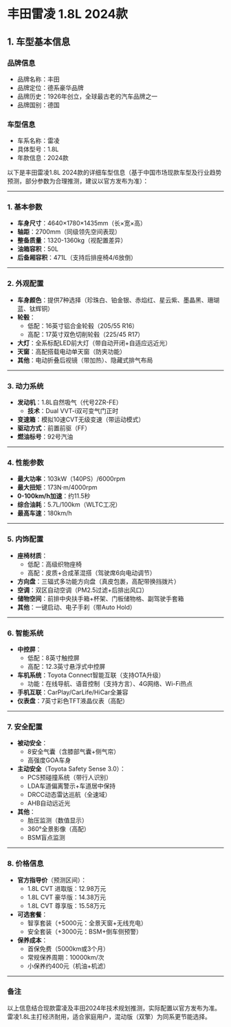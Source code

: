 
# 丰田雷凌 1.8L 2024款
## 1. 车型基本信息
### 品牌信息
- 品牌名称：丰田
- 品牌定位：德系豪华品牌
- 品牌历史：1926年创立，全球最古老的汽车品牌之一
- 品牌国别：德国

### 车型信息
- 车系名称：雷凌
- 具体型号：1.8L
- 年款信息：2024款

以下是丰田雷凌1.8L 2024款的详细车型信息（基于中国市场现款车型及行业趋势预测，部分参数为合理推测，建议以官方发布为准）：

---

### **1. 基本参数**
- **车身尺寸**：4640×1780×1435mm（长×宽×高）  
- **轴距**：2700mm（同级领先空间表现）  
- **整备质量**：1320-1360kg（视配置差异）  
- **油箱容积**：50L  
- **后备厢容积**：471L（支持后排座椅4/6放倒）  

---

### **2. 外观配置**
- **车身颜色**：提供7种选择（珍珠白、铂金银、赤焰红、星云紫、墨晶黑、珊瑚蓝、钛辉铜）  
- **轮毂**：  
  - 低配：16英寸铝合金轮毂（205/55 R16）  
  - 高配：17英寸双色切削轮毂（225/45 R17）  
- **大灯**：全系标配LED前大灯（带自动开闭+自适应远近光）  
- **天窗**：高配搭载电动单天窗（防夹功能）  
- **其他**：电动折叠后视镜（带加热）、隐藏式排气布局  

---

### **3. 动力系统**  
- **发动机**：1.8L自然吸气（代号2ZR-FE）  
  - **技术**：Dual VVT-i双可变气门正时  
- **变速箱**：模拟10速CVT无级变速（带运动模式）  
- **驱动方式**：前置前驱（FF）  
- **燃油标号**：92号汽油  

---

### **4. 性能参数**  
- **最大功率**：103kW（140PS）/6000rpm  
- **最大扭矩**：173N·m/4000rpm  
- **0-100km/h加速**：约11.5秒  
- **综合油耗**：5.7L/100km（WLTC工况）  
- **最高车速**：180km/h  

---

### **5. 内饰配置**  
- **座椅材质**：  
  - 低配：高级织物座椅  
  - 高配：皮质+合成革混搭（驾驶席6向电动调节）  
- **方向盘**：三辐式多功能方向盘（真皮包裹，高配带换挡拨片）  
- **空调**：双区自动空调（PM2.5过滤+后排出风口）  
- **储物空间**：前排中央扶手箱+杯架、门板储物格、副驾驶手套箱  
- **其他**：一键启动、电子手刹（带Auto Hold）  

---

### **6. 智能系统**  
- **中控屏**：  
  - 低配：8英寸触控屏  
  - 高配：12.3英寸悬浮式中控屏  
- **车机系统**：Toyota Connect智能互联（支持OTA升级）  
  - 功能：在线导航、语音控制（支持方言）、4G网络、Wi-Fi热点  
- **手机互联**：CarPlay/CarLife/HiCar全兼容  
- **仪表盘**：7英寸彩色TFT液晶仪表（高配）  

---

### **7. 安全配置**  
- **被动安全**：  
  - 8安全气囊（含膝部气囊+侧气帘）  
  - 高强度GOA车身  
- **主动安全**（Toyota Safety Sense 3.0）：  
  - PCS预碰撞系统（带行人识别）  
  - LDA车道偏离警示+车道居中保持  
  - DRCC动态雷达巡航（全速域）  
  - AHB自动远近光  
- **其他**：  
  - 胎压监测（数值显示）  
  - 360°全景影像（高配）  
  - BSM盲点监测  

---

### **8. 价格信息**  
- **官方指导价**（预测区间）：  
  - 1.8L CVT 进取版：12.98万元  
  - 1.8L CVT 豪华版：14.38万元  
  - 1.8L CVT 尊享版：15.58万元  
- **可选套餐**：  
  - 智享套装（+5000元：全景天窗+无线充电）  
  - 安全套装（+3000元：BSM+倒车侧预警）  
- **保养成本**：  
  - 首保免费（5000km或3个月）  
  - 常规保养周期：10000km/次  
  - 小保养约400元（机油+机滤）  

---

### **备注**  
以上信息结合现款雷凌及丰田2024年技术规划推测，实际配置以官方发布为准。雷凌1.8L主打经济耐用，适合家庭用户，混动版（双擎）为同系更节能选择。
